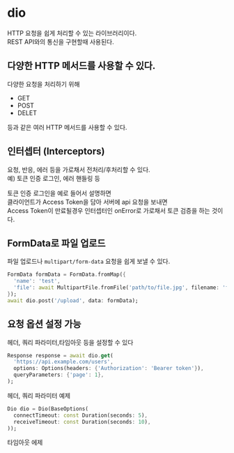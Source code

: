 # dio
HTTP 요청을 쉽게 처리할 수 있는 라이브러리이다.          
REST API와의 통신을 구현할때 사용된다.
## 다양한 HTTP 메서드를 사용할 수 있다.
다양한 요청을 처리하기 위해         
- GET
- POST
- DELET        

등과 같은 여러 HTTP 메서드를 사용할 수 있다.
## 인터셉터 (Interceptors)
요청, 반응, 에러 등을 가로채서 전처리/후처리할 수 있다.         
예) 토큰 인증 로그인, 에러 핸들링 등           

토큰 인증 로그인을 예로 들어서 설명하면           
클라이언트가 Access Token을 담아 서버에 api 요청을 보내면       
Access Token이 만료될경우 인터셉터인 onError로 가로채서 토큰 검증을 하는 것이다.

## FormData로 파일 업로드

파일 업로드나 ```multipart/form-data``` 요청을 쉽게 보낼 수 있다.        
```dart
FormData formData = FormData.fromMap({
  'name': 'test',
  'file': await MultipartFile.fromFile('path/to/file.jpg', filename: 'file.jpg'),
});
await dio.post('/upload', data: formData);
```
## 요청 옵션 설정 가능
헤더, 쿼리 파라미터,타임아웃 등을 설정할 수 있다

```dart
Response response = await dio.get(
  'https://api.example.com/users',
  options: Options(headers: {'Authorization': 'Bearer token'}),
  queryParameters: {'page': 1},
);
```
헤더, 쿼리 파라미터 예제
```dart
Dio dio = Dio(BaseOptions(
  connectTimeout: const Duration(seconds: 5),
  receiveTimeout: const Duration(seconds: 10),
));
```
타임아웃 에제